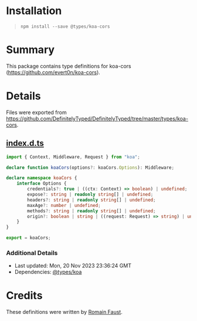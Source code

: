 # Installation
> `npm install --save @types/koa-cors`

# Summary
This package contains type definitions for koa-cors (https://github.com/evert0n/koa-cors).

# Details
Files were exported from https://github.com/DefinitelyTyped/DefinitelyTyped/tree/master/types/koa-cors.
## [index.d.ts](https://github.com/DefinitelyTyped/DefinitelyTyped/tree/master/types/koa-cors/index.d.ts)
````ts
import { Context, Middleware, Request } from "koa";

declare function koaCors(options?: koaCors.Options): Middleware;

declare namespace koaCors {
    interface Options {
        credentials?: true | ((ctx: Context) => boolean) | undefined;
        expose?: string | readonly string[] | undefined;
        headers?: string | readonly string[] | undefined;
        maxAge?: number | undefined;
        methods?: string | readonly string[] | undefined;
        origin?: boolean | string | ((request: Request) => string) | undefined;
    }
}

export = koaCors;

````

### Additional Details
 * Last updated: Mon, 20 Nov 2023 23:36:24 GMT
 * Dependencies: [@types/koa](https://npmjs.com/package/@types/koa)

# Credits
These definitions were written by [Romain Faust](https://github.com/romain-faust).
